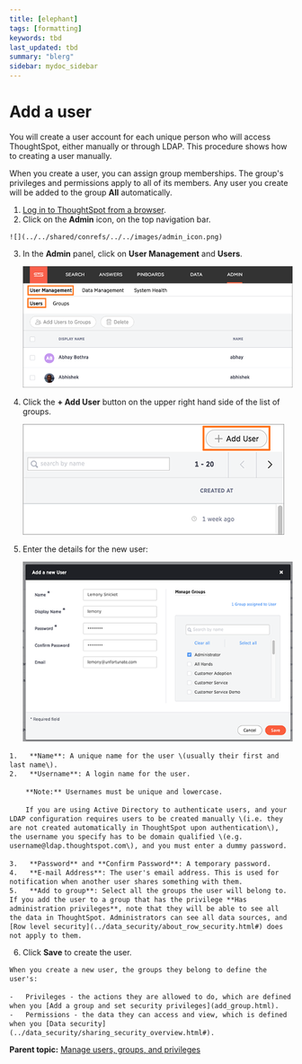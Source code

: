 ```yaml
---
title: [elephant]
tags: [formatting]
keywords: tbd
last_updated: tbd
summary: "blerg"
sidebar: mydoc_sidebar
---
```

# Add a user

You will create a user account for each unique person who will access ThoughtSpot, either manually or through LDAP. This procedure shows how to creating a user manually.

When you create a user, you can assign group memberships. The group's privileges and permissions apply to all of its members. Any user you create will be added to the group **All** automatically.

1.   [Log in to ThoughtSpot from a browser](../setup/accessing.html#). 
2.   Click on the **Admin** icon, on the top navigation bar. 

    ![](../../shared/conrefs/../../images/admin_icon.png)

3.  In the **Admin** panel, click on **User Management** and **Users**.

     ![](../../shared/conrefs/../../images/manage_users_3.2.png "Manage Users") 

4.   Click the **+ Add User** button on the upper right hand side of the list of groups. 

     ![](../../images/add_user_3.2.png "Add a new User") 

5.   Enter the details for the new user: 

     ![](../../images/new_user_dialogue_3.2.png "Create a user manually") 

    1.   **Name**: A unique name for the user \(usually their first and last name\). 
    2.   **Username**: A login name for the user. 

        **Note:** Usernames must be unique and lowercase.

        If you are using Active Directory to authenticate users, and your LDAP configuration requires users to be created manually \(i.e. they are not created automatically in ThoughtSpot upon authentication\), the username you specify has to be domain qualified \(e.g. username@ldap.thoughtspot.com\), and you must enter a dummy password.

    3.   **Password** and **Confirm Password**: A temporary password. 
    4.   **E-mail Address**: The user's email address. This is used for notification when another user shares something with them. 
    5.   **Add to group**: Select all the groups the user will belong to. If you add the user to a group that has the privilege **Has administration privileges**, note that they will be able to see all the data in ThoughtSpot. Administrators can see all data sources, and [Row level security](../data_security/about_row_security.html#) does not apply to them.
6.   Click **Save** to create the user. 

    When you create a new user, the groups they belong to define the user's:

    -   Privileges - the actions they are allowed to do, which are defined when you [Add a group and set security privileges](add_group.html).
    -   Permissions - the data they can access and view, which is defined when you [Data security](../data_security/sharing_security_overview.html#).

**Parent topic:** [Manage users, groups, and privileges](../../admin/users_groups/about_users_groups.html)

